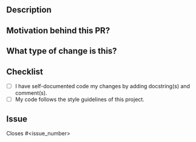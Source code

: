 ## Description
<!--- Describe your changes -->

## Motivation behind this PR?
<!--- Why is the change required? Does it fix an existing issue, please link the issue. -->

## What type of change is this?
<!--- Bug Fix or Feature or Breaking Change i.e fix or feature that would cause existing functionality to not work as expected -->

## Checklist
<!-- If any particular item isn't necessary with your change, check it anyway so that the reviewer knows nothing is pending in the PR -->

- [ ] I have self-documented code my changes by adding docstring(s) and comment(s).
- [ ] My code follows the style guidelines of this project.

## Issue
<!--- All PRs must have a related issue. This way we can ensure that no one loses time working in something that does not needed to be done. -->
Closes #<issue_number>

